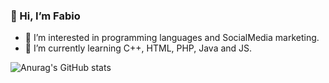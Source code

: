 ### 👋 Hi, I’m Fabio

<!--
**CubicFiber/CubicFiber** is a ✨ _special_ ✨ repository because its `README.md` (this file) appears on your GitHub profile.

Here are some ideas to get you started:-->

- 👀 I’m interested in programming languages and SocialMedia marketing.
- 🌱 I’m currently learning C++, HTML, PHP, Java and JS.

![Anurag's GitHub stats](https://github-readme-stats.vercel.app/api?username=CubicFiber&hide=issues,prsshow_icons=true)
